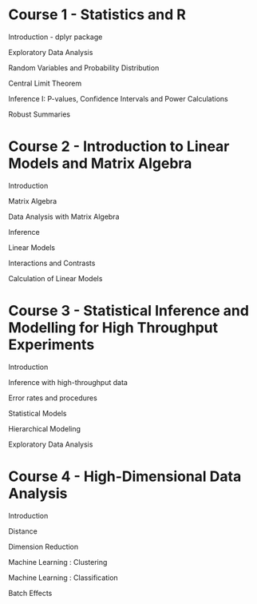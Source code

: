 # Course 1 - Statistics and R

Introduction - dplyr package

Exploratory Data Analysis

Random Variables and Probability Distribution

Central Limit Theorem

Inference I: P-values, Confidence Intervals and Power Calculations

Robust Summaries


# Course 2 - Introduction to Linear Models and Matrix Algebra 

Introduction

Matrix Algebra


Data Analysis with Matrix Algebra

Inference

Linear Models

Interactions and Contrasts

Calculation of Linear Models

# Course 3 - Statistical Inference and Modelling for High Throughput Experiments

Introduction

Inference with high-throughput data

Error rates and procedures

Statistical Models

Hierarchical Modeling

Exploratory Data Analysis

# Course 4 - High-Dimensional Data Analysis

Introduction

Distance

Dimension Reduction

Machine Learning : Clustering

Machine Learning : Classification

Batch Effects
